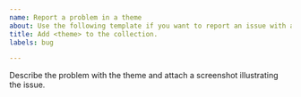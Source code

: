 ```yaml
---
name: Report a problem in a theme
about: Use the following template if you want to report an issue with a theme
title: Add <theme> to the collection.
labels: bug

---
```


Describe the problem with the theme and attach a screenshot illustrating the
issue.
